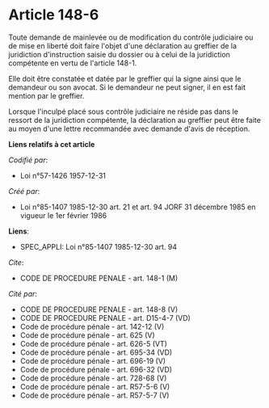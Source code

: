 # Article 148-6

Toute demande de mainlevée ou de modification du contrôle judiciaire ou de mise en liberté doit faire l'objet d'une
déclaration au greffier de la juridiction d'instruction saisie du dossier ou à celui de la juridiction compétente en vertu de
l'article 148-1.

Elle doit être constatée et datée par le greffier qui la signe ainsi que le demandeur ou son avocat. Si le demandeur ne peut
signer, il en est fait mention par le greffier.

Lorsque l'inculpé placé sous contrôle judiciaire ne réside pas dans le ressort de la juridiction compétente, la déclaration
au greffier peut être faite au moyen d'une lettre recommandée avec demande d'avis de réception.

**Liens relatifs à cet article**

_Codifié par_:

  - Loi n°57-1426 1957-12-31

_Créé par_:

  - Loi n°85-1407 1985-12-30 art. 21 et art. 94 JORF 31 décembre 1985 en vigueur le 1er février 1986

**Liens**:

  - SPEC_APPLI: Loi n°85-1407 1985-12-30 art. 94

_Cite_:

  - CODE DE PROCEDURE PENALE - art. 148-1 (M)

_Cité par_:

  - CODE DE PROCEDURE PENALE - art. 148-8 (V)
  - CODE DE PROCEDURE PENALE - art. D15-4-7 (VD)
  - Code de procédure pénale - art. 142-12 (V)
  - Code de procédure pénale - art. 625 (V)
  - Code de procédure pénale - art. 626-5 (VT)
  - Code de procédure pénale - art. 695-34 (VD)
  - Code de procédure pénale - art. 696-19 (V)
  - Code de procédure pénale - art. 696-32 (VD)
  - Code de procédure pénale - art. 728-68 (V)
  - Code de procédure pénale - art. R57-5-6 (V)
  - Code de procédure pénale - art. R57-5-7 (V)
